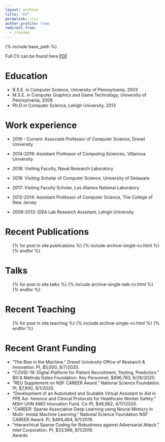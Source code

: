 ```yaml
---
layout: archive
title: "CV"
permalink: /cv/
author_profile: true
redirect_from:
  - /resume
---
```


{% include base_path %}

Full CV can be found here [PDF](https://edk208.github.io/files/edwardkimCV2020.pdf)

Education
======
* B.S.E. in Computer Science,  University of Pennsylvania, 2003
* M.S.E. in Computer Graphics and Game Technology, University of Pennsylvania, 2008
* Ph.D in Computer Science, Lehigh University, 2013

Work experience
======
* 2019 - Current: Associate Professor of Computer Science, Drexel University
<!--  * Conduct research in the area of Computer Vision, Neuro-Inspired Machine Learning, Sparse Coding, and Neural Networks. -->

* 2014-2019: Assistant Professor of Computing Sciences, Villanova University
<!--  * Conduct research in the area of Computer Vision, Machine Learning, Sparse Coding, Computer Graphics, Artificial Intelligence, and Simulation. -->
  
* 2018: Visiting Faculty, Naval Research Laboratory 
<!--  * Visiting Faculty in the Navy Center for Applied Research in AI sponsored by the Office of Naval Research. Conduct research in Artificial Intelligence, Robotics, and Sparse Coding.-->
 
* 2018: Visiting Scholar of Computer Science, University of Delaware
<!--  * Visiting Scholar in the Department of Computer and Information Sciences. Con- ducted research in Multimodal Deep Learning for Accessibility.-->

* 2017: Visiting Faculty Scholar, Los Alamos National Laboratory
<!--  * Visiting Faculty Program sponsored by the Department of Energy Office of Science. Conduct research in Biologically Inspired Neural Networks.-->

* 2012-2014: Assistant Professor of Computer Science, The College of New Jersey
<!--  * Tenure-Track Assistant Professor of Computer Science and Interactive Multimedia Joint appointment in Computer Science and Interactive Multimedia. Conduct research in the area of Computer Vision, Computer Graphics, Artificial Intelligence, and Game Technology.-->

* 2008-2013: IDEA Lab Research Assistant, Lehigh University

Recent Publications
======
  <ul>{% for post in site.publications %}
    {% include archive-single-cv.html %}
  {% endfor %}</ul>
  
Talks
======
  <ul>{% for post in site.talks %}
    {% include archive-single-talk-cv.html %}
  {% endfor %}</ul>
  
Recent Teaching
======
  <ul>{% for post in site.teaching %}
    {% include archive-single-cv.html %}
  {% endfor %}</ul>

Recent Grant Funding
======
* “The Bias in the Machine.” Drexel University Office of Research & Innovation. PI, $5,000, 8/7/2020.  
* “COVID-19: Digital Platform for Patient Recruitment, Testing, Prediction.” Bill & Melinda Gates Foundation. Key Personnel, $496,783, 6/26/2020.  
* “REU Supplement on NSF CAREER Award.” National Science Foundation. PI, $7,900, 9/1/2020.  
* “Development of an Automated and Scalable Virtual Assistant to Aid in PPE Ad- herence and Clinical Protocols for Healthcare Worker Safety.” MSH-UHN AMO Innovation Fund. Co-PI, $46,962, 4/17/2020.  
* “CAREER: Sparse Associative Deep Learning using Neural Mimicry in Multi- modal Machine Learning.” National Science Foundation NSF CAREER Award. PI, $494,464, 6/1/2019.  
* “Hierarchical Sparse Coding for Robustness against Adversarial Attack.” Intel Corporation. PI, $33,566, 9/1/2018.  
 Awards  

<!--  * “Virtual Reality Simulation for Teaching and Evaluation of Medication Safety Administration.” Pennsylvania Higher Education Nursing Schools Association. Co- PI, $2,500, 9/1/2018.  
* “Digital Pathology Annotation Data for Improved Deep Neural Network Classification.” University Summer Grants Program. Villanova University. PI, $12,488, 2/1/2016.  
* “Deep Learning for General Video Emotion Classification.” Amazon Research Education Grant. Amazon. PI, $6,000, 12/14/2015.  
* “Virtual simulation for assessment of anesthesia intraoperative crises.” Royal College Assessment with the Context of Competency-based Education, Royal College of Physicians and Surgeons of Canada. Co-PI, $22,936.85 11/1/2015.  
* “wHealth - A Window to your future Health.” Robert Wood Johnson Foundation and Health 2.0. Games To Generate Data Challenge. Phase II award. Co-PI, $100,000, 10/1/2013.  
* “A window to hospital pricing.” Robert Wood Johnson Foundation and Health 2.0. Hospital Price Transparency Challenge. Static visualization 2nd place award. Co-PI, $3,500, 10/1/2013.  
* “Web-based Image Annotation and Retrieval: Computer-assisted Technologies for Medical Image Segmentation and Pattern Recognition”. National Institutes of Health, National Library of Medicine, Sub-award from Lehigh University, PI, $30,000, 10/01/2012 - 8/31/2013.  
  -->
